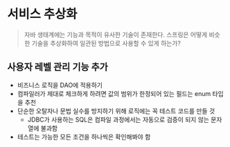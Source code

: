 # 서비스 추상화
> 자바 생태계에는 기능과 목적이 유사한 기술이 존재한다. 스프링은 어떻게 비슷한 기술을 추상화하여 일관된 방법으로 사용할 수 있게 하는가?


## 사용자 레벨 관리 기능 추가
- 비즈니스 로직을 DAO에 적용하기
- 컴파일러가 제대로 체크하게 하려면 값의 범위가 한정되어 있는 필드는 enum 타입을 추천
- 단순한 오탈자나 문법 실수를 방지하기 위해 로직에는 꼭 테스트 코드를 만들 것
    * JDBC가 사용하는 SQL은 컴파일 과정에서는 자동으로 검증이 되지 않는 문자열에 불과함
- 테스트는 가능한 모든 조건을 하나씩은 확인해봐야 함